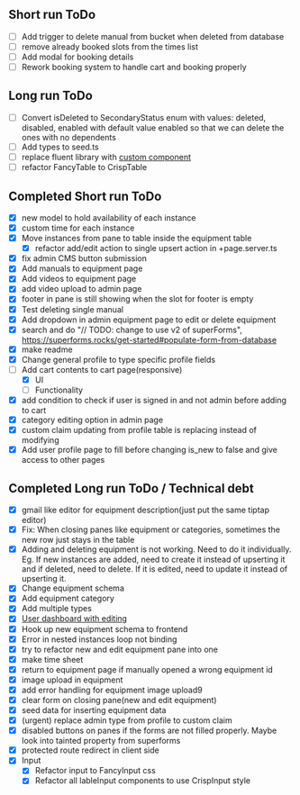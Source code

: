 ## Short run ToDo
- [ ] Add trigger to delete manual from bucket when deleted from database
- [ ] remove already booked slots from the times list
- [ ] Add modal for booking details
- [ ] Rework booking system to handle cart and booking properly

## Long run ToDo
- [ ] Convert isDeleted to SecondaryStatus enum with values: deleted, disabled, enabled with default value enabled so that we can delete the ones with no dependents
- [ ] Add types to seed.ts
- [ ] replace fluent library with [custom component](https://svelte.dev/repl/f391b3186f804fb0bb0931e73388553a?version=3.46.4)
- [ ] refactor FancyTable to CrispTable

## Completed Short run ToDo
- [x] new model to hold availability of each instance
- [x] custom time for each instance
- [x] Move instances from pane to table inside the equipment table
  - [x] refactor add/edit action to single upsert action in +page.server.ts
- [x] fix admin CMS button submission
- [x] Add manuals to equipment page
- [x] Add videos to equipment page
- [x] add video upload to admin page
- [x] footer in pane is still showing when the slot for footer is empty
- [x] Test deleting single manual
- [x] Add dropdown in admin equipment page to edit or delete equipment
- [x] search and do "// TODO: change to use v2 of superForms", https://superforms.rocks/get-started#populate-form-from-database
- [x] make readme
- [x] Change general profile to type specific profile fields
- [ ] Add cart contents to cart page(responsive)
  - [x] UI
  - [ ] Functionality
- [x] add condition to check if user is signed in and not admin before adding to cart
- [x] category editing option in admin page
- [x] custom claim updating from profile table is replacing instead of modifying
- [x] Add user profile page to fill before changing is_new to false and give access to other pages

## Completed Long run ToDo / Technical debt
- [x] gmail like editor for equipment description(just put the same tiptap editor)
- [x] Fix: When closing panes like equipment or categories, sometimes the new row just stays in the table 
- [x] Adding and deleting equipment is not working. Need to do it individually. Eg. If new instances are added, need to create it instead of upserting it and if deleted, need to delete. If it is edited, need to update it instead of upserting it.
- [x] Change equipment schema
- [x] Add equipment category
- [x] Add multiple types
- [x] [User dashboard with editing](https://supabase.com/docs/guides/getting-started/tutorials/with-sveltekit?language=ts)
- [x] Hook up new equipment schema to frontend
- [x] Error in nested instances loop not binding
- [x] try to refactor new and edit equipment pane into one
- [x] make time sheet
- [x] return to equipment page if manually opened a wrong equipment id
- [x] image upload in equipment
- [x] add error handling for equipment image upload9
- [x] clear form on closing pane(new and edit equipment)
- [x] seed data for inserting equipment data
- [x] (urgent) replace admin type from profile to custom claim
- [x] disabled buttons on panes if the forms are not filled properly. Maybe look into tainted property from superforms
- [x] protected route redirect in client side
- [x] Input
  - [x] Refactor input to FancyInput css
  - [x] Refactor all lableInput components to use CrispInput style